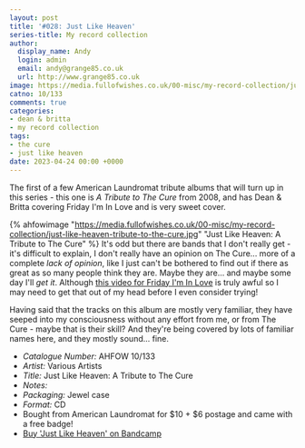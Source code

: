 ```yaml
---
layout: post
title: '#028: Just Like Heaven'
series-title: My record collection 
author:
  display_name: Andy
  login: admin
  email: andy@grange85.co.uk
  url: http://www.grange85.co.uk
image: https://media.fullofwishes.co.uk/00-misc/my-record-collection/just-like-heaven-tribute-to-the-cure.jpg
catno: 10/133
comments: true
categories:
- dean & britta
- my record collection
tags:
- the cure
- just like heaven
date: 2023-04-24 00:00 +0000
---
```

The first of a few American Laundromat tribute albums that will turn up in this series - this one is _A Tribute to The Cure_ from 2008, and has Dean & Britta covering Friday I'm In Love and is very sweet cover.

{% ahfowimage "https://media.fullofwishes.co.uk/00-misc/my-record-collection/just-like-heaven-tribute-to-the-cure.jpg" "Just Like Heaven: A Tribute to The Cure" %}
It's odd but there are bands that I don't really get - it's difficult to explain, I don't really have an opinion on The Cure... more of a complete _lack of opinion_, like I just can't be bothered to find out if there as great as so many people think they are. Maybe they are... and maybe some day I'll _get it_. Although [this video for Friday I'm In Love](https://www.youtube.com/watch?v=mGgMZpGYiy8) is truly awful so I may need to get that out of my head before I even consider trying!

Having said that the tracks on this album are mostly very familiar, they have seeped into my consciousness without any effort from me, or from The Cure - maybe that is their skill? And they're being covered by lots of familiar names here, and they mostly sound... fine.

 - *Catalogue Number:* AHFOW 10/133
 - *Artist:* Various Artists
 - *Title:*  Just Like Heaven: A Tribute to The Cure
 - *Notes:* 
 - *Packaging:* Jewel case
 - *Format:* CD
 - Bought from American Laundromat for $10 + $6 postage and came with a free badge!
 - [Buy 'Just Like Heaven' on Bandcamp](https://americanlaundromatrecords.bandcamp.com/album/just-like-heaven-a-tribute-to-the-cure)

